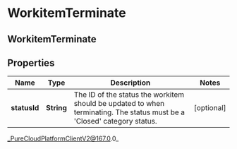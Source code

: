 # WorkitemTerminate

## WorkitemTerminate

## Properties

|Name | Type | Description | Notes|
|------------ | ------------- | ------------- | -------------|
| **statusId** | **String** | The ID of the status the workitem should be updated to when terminating. The status must be a &#39;Closed&#39; category status. | [optional] |



_PureCloudPlatformClientV2@167.0.0_
